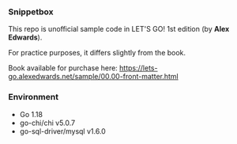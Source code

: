 ### Snippetbox

This repo is unofficial sample code in LET'S GO! 1st edition (by **Alex Edwards**).

For practice purposes, it differs slightly from the book.

Book available for purchase here: https://lets-go.alexedwards.net/sample/00.00-front-matter.html

### Environment
- Go 1.18
- go-chi/chi v5.0.7
- go-sql-driver/mysql v1.6.0
